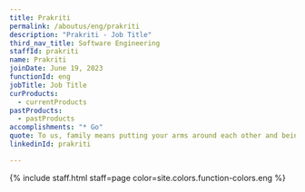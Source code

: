 ```yaml
---
title: Prakriti
permalink: /aboutus/eng/prakriti
description: "Prakriti - Job Title"
third_nav_title: Software Engineering
staffId: prakriti
name: Prakriti
joinDate: June 19, 2023
functionId: eng
jobTitle: Job Title
curProducts:
  - currentProducts
pastProducts:
  - pastProducts
accomplishments: "* Go"
quote: To us, family means putting your arms around each other and being there.
linkedinId: prakriti

---
```


{% include staff.html staff=page color=site.colors.function-colors.eng %}
